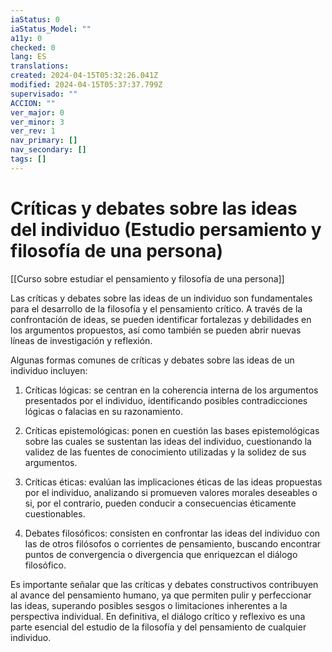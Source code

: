 ```yaml
---
iaStatus: 0
iaStatus_Model: ""
a11y: 0
checked: 0
lang: ES
translations: 
created: 2024-04-15T05:32:26.041Z
modified: 2024-04-15T05:37:37.799Z
supervisado: ""
ACCION: ""
ver_major: 0
ver_minor: 3
ver_rev: 1
nav_primary: []
nav_secondary: []
tags: []
---
```

# Críticas y debates sobre las ideas del individuo (Estudio persamiento y filosofía de una persona)

[[Curso sobre estudiar el pensamiento y filosofía de una persona]]

Las críticas y debates sobre las ideas de un individuo son fundamentales para el desarrollo de la filosofía y el pensamiento crítico. A través de la confrontación de ideas, se pueden identificar fortalezas y debilidades en los argumentos propuestos, así como también se pueden abrir nuevas líneas de investigación y reflexión.

Algunas formas comunes de críticas y debates sobre las ideas de un individuo incluyen:

1. Críticas lógicas: se centran en la coherencia interna de los argumentos presentados por el individuo, identificando posibles contradicciones lógicas o falacias en su razonamiento.

2. Críticas epistemológicas: ponen en cuestión las bases epistemológicas sobre las cuales se sustentan las ideas del individuo, cuestionando la validez de las fuentes de conocimiento utilizadas y la solidez de sus argumentos.

3. Críticas éticas: evalúan las implicaciones éticas de las ideas propuestas por el individuo, analizando si promueven valores morales deseables o si, por el contrario, pueden conducir a consecuencias éticamente cuestionables.

4. Debates filosóficos: consisten en confrontar las ideas del individuo con las de otros filósofos o corrientes de pensamiento, buscando encontrar puntos de convergencia o divergencia que enriquezcan el diálogo filosófico.

Es importante señalar que las críticas y debates constructivos contribuyen al avance del pensamiento humano, ya que permiten pulir y perfeccionar las ideas, superando posibles sesgos o limitaciones inherentes a la perspectiva individual. En definitiva, el diálogo crítico y reflexivo es una parte esencial del estudio de la filosofía y del pensamiento de cualquier individuo.
